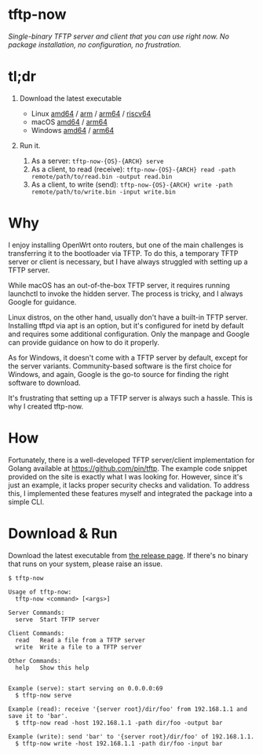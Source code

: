 # tftp-now

*Single-binary TFTP server and client that you can use right now. No package installation, no configuration, no frustration.*


# tl;dr

1. Download the latest executable

    - Linux [amd64](https://github.com/puhitaku/tftp-now/releases/latest/download/tftp-now-linux-amd64) /
            [arm](https://github.com/puhitaku/tftp-now/releases/latest/download/tftp-now-linux-arm) /
            [arm64](https://github.com/puhitaku/tftp-now/releases/latest/download/tftp-now-linux-arm64) /
            [riscv64](https://github.com/puhitaku/tftp-now/releases/latest/download/tftp-now-linux-riscv64)
    - macOS [amd64](https://github.com/puhitaku/tftp-now/releases/latest/download/tftp-now-darwin-amd64) /
            [arm64](https://github.com/puhitaku/tftp-now/releases/latest/download/tftp-now-darwin-arm64)
    - Windows [amd64](https://github.com/puhitaku/tftp-now/releases/latest/download/tftp-now-windows-amd64.exe) /
              [arm64](https://github.com/puhitaku/tftp-now/releases/latest/download/tftp-now-windows-arm64.exe)

1. Run it.

    1. As a server: `tftp-now-{OS}-{ARCH} serve`
    1. As a client, to read (receive): `tftp-now-{OS}-{ARCH} read -path remote/path/to/read.bin -output read.bin`
    1. As a client, to write (send): `tftp-now-{OS}-{ARCH} write -path remote/path/to/write.bin -input write.bin`


# Why

I enjoy installing OpenWrt onto routers, but one of the main challenges is transferring it to the bootloader via TFTP. To do this, a temporary TFTP server or client is necessary, but I have always struggled with setting up a TFTP server.

While macOS has an out-of-the-box TFTP server, it requires running launchctl to invoke the hidden server. The process is tricky, and I always Google for guidance.

Linux distros, on the other hand, usually don't have a built-in TFTP server. Installing tftpd via apt is an option, but it's configured for inetd by default and requires some additional configuration. Only the manpage and Google can provide guidance on how to do it properly.

As for Windows, it doesn't come with a TFTP server by default, except for the server variants. Community-based software is the first choice for Windows, and again, Google is the go-to source for finding the right software to download.

It's frustrating that setting up a TFTP server is always such a hassle. This is why I created tftp-now.


# How

Fortunately, there is a well-developed TFTP server/client implementation for Golang available at https://github.com/pin/tftp. The example code snippet provided on the site is exactly what I was looking for. However, since it's just an example, it lacks proper security checks and validation. To address this, I implemented these features myself and integrated the package into a simple CLI.


# Download & Run

Download the latest executable from [the release page](https://github.com/puhitaku/tftp-now/releases/latest). If there's no binary that runs on your system, please raise an issue.

```
$ tftp-now

Usage of tftp-now:
  tftp-now <command> [<args>]

Server Commands:
  serve  Start TFTP server

Client Commands:
  read   Read a file from a TFTP server
  write  Write a file to a TFTP server

Other Commands:
  help   Show this help


Example (serve): start serving on 0.0.0.0:69
  $ tftp-now serve

Example (read): receive '{server root}/dir/foo' from 192.168.1.1 and save it to 'bar'.
  $ tftp-now read -host 192.168.1.1 -path dir/foo -output bar

Example (write): send 'bar' to '{server root}/dir/foo' of 192.168.1.1.
  $ tftp-now write -host 192.168.1.1 -path dir/foo -input bar
```


